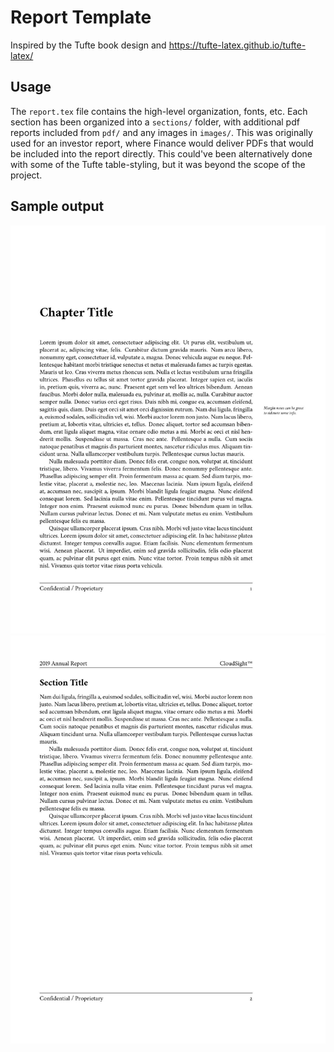 # Report Template

Inspired by the Tufte book design and https://tufte-latex.github.io/tufte-latex/

## Usage

The `report.tex` file contains the high-level organization, fonts, etc.  Each section has been organized into a `sections/` folder, with additional pdf reports included from `pdf/` and any images in `images/`.  This was originally used for an investor report, where Finance would deliver PDFs that would be included into the report directly.  This could've been alternatively done with some of the Tufte table-styling, but it was beyond the scope of the project.

## Sample output

![Sample - Chapter start](/sample.thumbs-2.jpg)
![Sample - Section start](/sample.thumbs-3.jpg)
